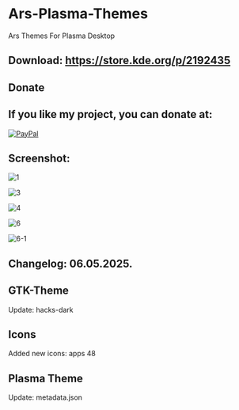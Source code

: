 # Ars-Plasma-Themes
Ars Themes For Plasma Desktop

Download: https://store.kde.org/p/2192435
------------------------------------------


<html>
  <head>
    <meta charset="utf-8" />
  </head>
  <body>
    <h2>Donate</h2>
    <h2>If you like my project, you can donate at:</h2>
    <a href="https://www.paypal.com/paypalme/VesnaLazic">
    <img src="PayPal.png" alt="PayPal" />
    </a>
  </body>
</html>


Screenshot:
-----------

![1](https://github.com/user-attachments/assets/dce8d84a-4687-42de-8e2f-471fb4204bef)

![3](https://github.com/user-attachments/assets/11f58fa2-3788-4789-9131-c65d99bcf2eb)

![4](https://github.com/user-attachments/assets/5eb0c501-9f34-41a0-bdad-4108e2edff09)

![6](https://github.com/user-attachments/assets/2dc9d176-1c57-4f0b-9349-a3f36b0c898b)

![6-1](https://github.com/user-attachments/assets/2b8bf366-94c6-42fe-a17a-84af49c71308)

Changelog: 06.05.2025.
----------------------

GTK-Theme
---------

Update: hacks-dark

Icons
------

Added new icons: apps 48

Plasma Theme
------------

Update: metadata.json
